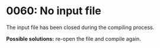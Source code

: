 # 0060: No input file

The input file has been closed during the compiling process.

**Possible solutions:** re-open the file and compile again.
